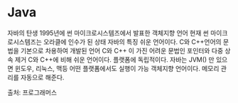 # Java
자바의 탄생
1995년에 썬 마이크로시스템즈에서 발표한 객체지향 언어
현재 썬 마이크로시스템즈는 오라클에 인수가 된 상태
자바의 특징
쉬운 언어이다.
C와 C++언어의 문법을 기본으로 차용하여 개발된 언어
C와 C++ 이 가진 어려운 문법인 포인터와 다중 상속 제거
C와 C++에 비해 쉬운 언어이다.
플랫폼에 독립적이다.
자바는 JVM() 만 있으면 윈도우, 리눅스, 맥등 어떤 플랫폼에서도 실행이 가능
객체지향 언어이다.
메모리 관리를 자동으로 해준다.

출처: 프로그래머스